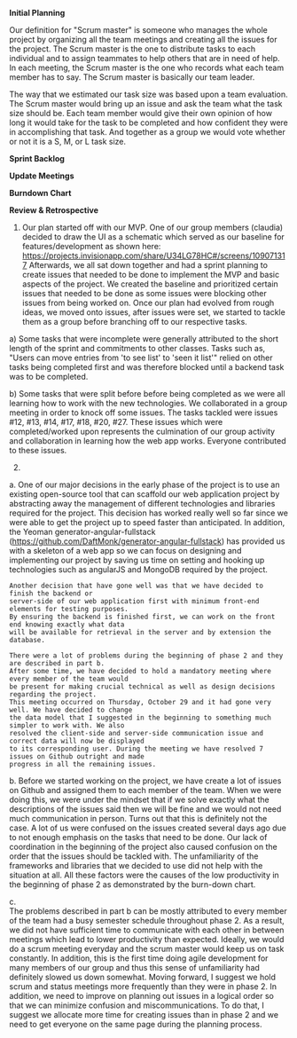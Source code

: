 <b>Initial Planning</b>

Our definition for "Scrum master" is someone who manages the whole project by organizing all the team meetings and creating all the issues for the project. The Scrum master is the one to distribute tasks to each individual and to assign teammates to help others that are in need of help. In each meeting, the Scrum master is the one who records what each team member has to say. The Scrum master is basically our team leader.

The way that we estimated our task size was based upon a team evaluation. The Scrum master would bring up an issue and ask the team what the task size should be. Each team member would give their own opinion of how long it would take for the task to be completed and how confident they were in accomplishing that task. And together as a group we would vote whether or not it is a S, M, or L task size.

<b>Sprint Backlog</b>

<b>Update Meetings</b>

<b>Burndown Chart</b> 

<b>Review & Retrospective</b>

1) Our plan started off with our MVP. One of our group members (claudia) decided to draw the UI as a 
schematic which served as our baseline for features/development
as shown here: https://projects.invisionapp.com/share/U34LG78HC#/screens/109071317
Afterwards, we all sat down together and had a sprint planning to create issues that needed to be done 
to implement the MVP and basic aspects of the project.
We created the baseline and prioritized certain issues that needed to be done as some issues were 
blocking other issues from being worked on. Once our plan had evolved from rough ideas,
we moved onto issues, after issues were set, we started to tackle them as a group before branching off 
to our respective tasks.

a) Some tasks that were incomplete were generally attributed to the short length of the sprint and 
commitments to other classes. Tasks such as, "Users can move entries from 'to see list' to 'seen it list'" 
relied on other tasks being completed first and was therefore blocked until a backend task was to be 
completed.

b) Some tasks that were split before before being completed as we were all learning how to work with the 
new technologies. We collaborated in a group meeting in order to knock off some issues. 
The tasks tackled were issues #12, #13, #14, #17, #18, #20, #27. These issues which were completed/worked 
upon represents the culmination of our group activity and collaboration in learning how the web app works. 
Everyone contributed to these issues.

2)
a. 
		One of our major decisions in the early phase of the project is to use an existing 
	open-source tool that can scaffold our web application project by abstracting away 
	the management of different technologies and libraries required for the project. 
	This decision has worked really well so far since we were able to get the project up 
	to speed faster than anticipated. In addition, the Yeoman generator-angular-fullstack 
	(https://github.com/DaftMonk/generator-angular-fullstack) 
	has provided us with a skeleton of a web app so we can focus on designing and implementing 
	our project by saving us time on setting and hooking up technologies such as angularJS 
	and MongoDB required by the project.
	
	Another decision that have gone well was that we have decided to finish the backend or 
	server-side of our web application first with minimum front-end elements for testing purposes. 
	By ensuring the backend is finished first, we can work on the front end knowing exactly what data 
	will be available for retrieval in the server and by extension the database. 
	
	There were a lot of problems during the beginning of phase 2 and they are described in part b. 
	After some time, we have decided to hold a mandatory meeting where every member of the team would 
	be present for making crucial technical as well as design decisions regarding the project. 
	This meeting occurred on Thursday, October 29 and it had gone very well. We have decided to change 
	the data model that I suggested in the beginning to something much simpler to work with. We also 
	resolved the client-side and server-side communication issue and correct data will now be displayed 
	to its corresponding user. During the meeting we have resolved 7 issues on Github outright and made 
	progress in all the remaining issues. 
	
 b. 
	Before we started working on the project, we have create a lot of issues on Github and assigned them 
	to each member of the team. When we were doing this, we were under the mindset that if we solve
	exactly what the descriptions of the issues said then we will be fine and we would not need much
	communication in person. Turns out that this is definitely not the case. A lot of us were confused on 
	the issues created several days ago due to not enough emphasis on the tasks that need to be done.
	Our lack of coordination in the beginning of the project also caused confusion on the order that the 
	issues should be tackled with. The unfamiliarity of the frameworks and libraries that we decided to
	use did not help with the situation at all.  All these factors were the causes of the low productivity 
	in the beginning of phase 2 as demonstrated by the burn-down chart. 

c. 	
		The problems described in part b can be mostly attributed to every member of the team had a busy 
	semester schedule throughout phase 2. As a result, we did not have sufficient time to communicate 
	with each other in between meetings which lead to lower productivity than expected. Ideally, we would 
	do a scrum meeting everyday and the scrum master would keep us on task constantly. In addition, this 
	is the first time doing agile development for many members of our group and thus this sense of 
	unfamiliarity had definitely slowed us down somewhat.
		Moving forward, I suggest we hold scrum and status meetings more frequently than they were in phase 2.
	In addition, we need to improve on planning out issues in a logical order so that we can minimize 
	confusion and miscommunications. To do that, I suggest we allocate more time for creating issues than
	in phase 2 and we need to get everyone on the same page during the planning process. 
